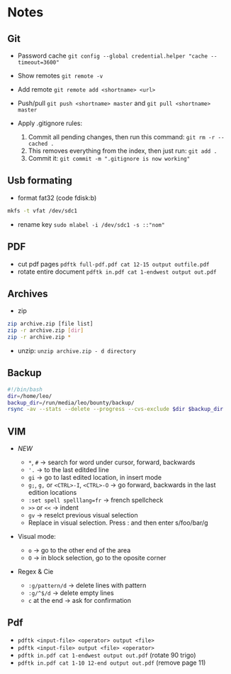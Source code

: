 # Notes

## Git
- Password cache
`git config --global credential.helper "cache --timeout=3600"`
- Show remotes
`git remote -v`
- Add remote
`git remote add <shortname> <url>`
- Push/pull
`git push <shortname> master` and `git pull <shortname> master`

- Apply .gitignore rules:
	1. Commit all pending changes, then run this command:
	`git rm -r --cached .`
	1. This removes everything from the index, then just run:
	`git add .`
	1. Commit it:
	`git commit -m ".gitignore is now working"`


## Usb formating
- format fat32 (code fdisk:b)
```sh
mkfs -t vfat /dev/sdc1 
```
- rename key
`sudo mlabel -i /dev/sdc1 -s ::"nom"`

## PDF
- cut pdf pages
`pdftk full-pdf.pdf cat 12-15 output outfile.pdf`
- rotate entire document
`pdftk in.pdf cat 1-endwest output out.pdf`

## Archives
- zip
```sh
zip archive.zip [file list]
zip -r archive.zip [dir]
zip -r archive.zip *
```

- unzip: 
`unzip archive.zip - d directory`

## Backup
```sh
#!/bin/bash
dir=/home/leo/
backup_dir=/run/media/leo/bounty/backup/
rsync -av --stats --delete --progress --cvs-exclude $dir $backup_dir
```

## VIM

- _NEW_
	* `*`, `#` -> search for word under cursor, forward, backwards
	* `'.`  -> to the last editded line
	* `gi`  -> go to last edited location, in insert mode
	* `g;`, `g,` or `<CTRL>-I`, `<CTRL>-O` -> go forward, backwards in the last edition locations
	* `:set spell spelllang=fr` -> french spellcheck
	* `>>` or `<<` -> indent
	* `gv` -> reselct previous visual selection
	* Replace in visual selection. Press :  and then enter s/foo/bar/g


- Visual mode:
	* `o`   -> go to the other end of the area
	* `O`   -> in block selection, go to the oposite corner

- Regex & Cie
	* `:g/pattern/d` -> delete lines with pattern
	* `:g/^$/d`      -> delete empty lines
	* `c` at the end -> ask for confirmation

## Pdf
- `pdftk <input-file> <operator> output <file>`
- `pdftk <input-file> output <file> <operator>`
- `pdftk in.pdf cat 1-endwest output out.pdf` (rotate 90 trigo)
- `pdftk in.pdf cat 1-10 12-end output out.pdf` (remove page 11)
